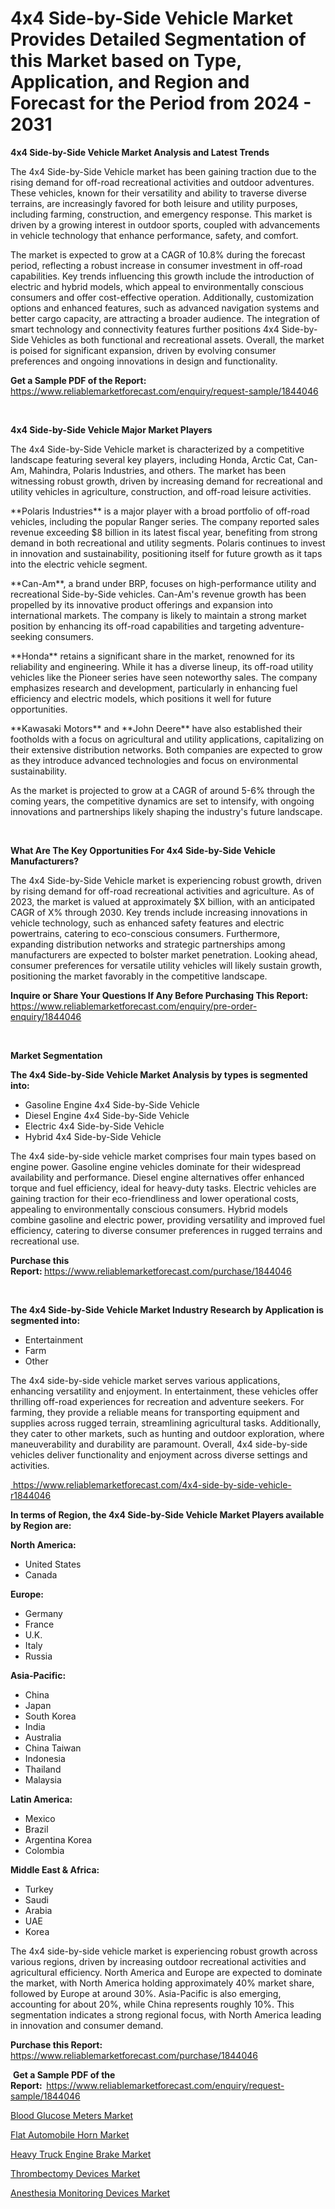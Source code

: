 <p><h1>4x4 Side-by-Side Vehicle Market Provides Detailed Segmentation of this Market based on Type, Application, and Region and Forecast for the Period from 2024 - 2031</h1></p><p><strong>4x4 Side-by-Side Vehicle Market Analysis and Latest Trends</strong></p>
<p><p>The 4x4 Side-by-Side Vehicle market has been gaining traction due to the rising demand for off-road recreational activities and outdoor adventures. These vehicles, known for their versatility and ability to traverse diverse terrains, are increasingly favored for both leisure and utility purposes, including farming, construction, and emergency response. This market is driven by a growing interest in outdoor sports, coupled with advancements in vehicle technology that enhance performance, safety, and comfort.</p><p>The market is expected to grow at a CAGR of 10.8% during the forecast period, reflecting a robust increase in consumer investment in off-road capabilities. Key trends influencing this growth include the introduction of electric and hybrid models, which appeal to environmentally conscious consumers and offer cost-effective operation. Additionally, customization options and enhanced features, such as advanced navigation systems and better cargo capacity, are attracting a broader audience. The integration of smart technology and connectivity features further positions 4x4 Side-by-Side Vehicles as both functional and recreational assets. Overall, the market is poised for significant expansion, driven by evolving consumer preferences and ongoing innovations in design and functionality.</p></p>
<p><strong>Get a Sample PDF of the Report:&nbsp;</strong> <a href="https://www.reliablemarketforecast.com/enquiry/request-sample/1844046?utm_campaign=1129&utm_medium=2&utm_source=Github&utm_content=ia&utm_term=04112024&utm_id=4x4-side-by-side-vehicle">https://www.reliablemarketforecast.com/enquiry/request-sample/1844046</a></p>
<p>&nbsp;</p>
<p><strong>4x4 Side-by-Side Vehicle Major Market Players</strong></p>
<p><p>The 4x4 Side-by-Side Vehicle market is characterized by a competitive landscape featuring several key players, including Honda, Arctic Cat, Can-Am, Mahindra, Polaris Industries, and others. The market has been witnessing robust growth, driven by increasing demand for recreational and utility vehicles in agriculture, construction, and off-road leisure activities.</p><p>**Polaris Industries** is a major player with a broad portfolio of off-road vehicles, including the popular Ranger series. The company reported sales revenue exceeding $8 billion in its latest fiscal year, benefiting from strong demand in both recreational and utility segments. Polaris continues to invest in innovation and sustainability, positioning itself for future growth as it taps into the electric vehicle segment.</p><p>**Can-Am**, a brand under BRP, focuses on high-performance utility and recreational Side-by-Side vehicles. Can-Am's revenue growth has been propelled by its innovative product offerings and expansion into international markets. The company is likely to maintain a strong market position by enhancing its off-road capabilities and targeting adventure-seeking consumers.</p><p>**Honda** retains a significant share in the market, renowned for its reliability and engineering. While it has a diverse lineup, its off-road utility vehicles like the Pioneer series have seen noteworthy sales. The company emphasizes research and development, particularly in enhancing fuel efficiency and electric models, which positions it well for future opportunities.</p><p>**Kawasaki Motors** and **John Deere** have also established their footholds with a focus on agricultural and utility applications, capitalizing on their extensive distribution networks. Both companies are expected to grow as they introduce advanced technologies and focus on environmental sustainability.</p><p>As the market is projected to grow at a CAGR of around 5-6% through the coming years, the competitive dynamics are set to intensify, with ongoing innovations and partnerships likely shaping the industry's future landscape.</p></p>
<p>&nbsp;</p>
<p><strong>What Are The Key Opportunities For 4x4 Side-by-Side Vehicle Manufacturers?</strong></p>
<p><p>The 4x4 Side-by-Side Vehicle market is experiencing robust growth, driven by rising demand for off-road recreational activities and agriculture. As of 2023, the market is valued at approximately $X billion, with an anticipated CAGR of X% through 2030. Key trends include increasing innovations in vehicle technology, such as enhanced safety features and electric powertrains, catering to eco-conscious consumers. Furthermore, expanding distribution networks and strategic partnerships among manufacturers are expected to bolster market penetration. Looking ahead, consumer preferences for versatile utility vehicles will likely sustain growth, positioning the market favorably in the competitive landscape.</p></p>
<p><strong>Inquire or Share Your Questions If Any Before Purchasing This Report:</strong> <a href="https://www.reliablemarketforecast.com/enquiry/pre-order-enquiry/1844046?utm_campaign=1129&utm_medium=2&utm_source=Github&utm_content=ia&utm_term=04112024&utm_id=4x4-side-by-side-vehicle">https://www.reliablemarketforecast.com/enquiry/pre-order-enquiry/1844046</a></p>
<p>&nbsp;</p>
<p><strong>Market Segmentation</strong></p>
<p><strong>The 4x4 Side-by-Side Vehicle Market Analysis by types is segmented into:</strong></p>
<p><ul><li>Gasoline Engine 4x4 Side-by-Side Vehicle</li><li>Diesel Engine 4x4 Side-by-Side Vehicle</li><li>Electric 4x4 Side-by-Side Vehicle</li><li>Hybrid 4x4 Side-by-Side Vehicle</li></ul></p>
<p><p>The 4x4 side-by-side vehicle market comprises four main types based on engine power. Gasoline engine vehicles dominate for their widespread availability and performance. Diesel engine alternatives offer enhanced torque and fuel efficiency, ideal for heavy-duty tasks. Electric vehicles are gaining traction for their eco-friendliness and lower operational costs, appealing to environmentally conscious consumers. Hybrid models combine gasoline and electric power, providing versatility and improved fuel efficiency, catering to diverse consumer preferences in rugged terrains and recreational use.</p></p>
<p><strong>Purchase this Report:&nbsp;</strong><a href="https://www.reliablemarketforecast.com/purchase/1844046?utm_campaign=1129&utm_medium=2&utm_source=Github&utm_content=ia&utm_term=04112024&utm_id=4x4-side-by-side-vehicle">https://www.reliablemarketforecast.com/purchase/1844046</a></p>
<p>&nbsp;</p>
<p><strong>The 4x4 Side-by-Side Vehicle Market Industry Research by Application is segmented into:</strong></p>
<p><ul><li>Entertainment</li><li>Farm</li><li>Other</li></ul></p>
<p><p>The 4x4 side-by-side vehicle market serves various applications, enhancing versatility and enjoyment. In entertainment, these vehicles offer thrilling off-road experiences for recreation and adventure seekers. For farming, they provide a reliable means for transporting equipment and supplies across rugged terrain, streamlining agricultural tasks. Additionally, they cater to other markets, such as hunting and outdoor exploration, where maneuverability and durability are paramount. Overall, 4x4 side-by-side vehicles deliver functionality and enjoyment across diverse settings and activities.</p></p>
<p><a href="https://www.reliablemarketforecast.com/4x4-side-by-side-vehicle-r1844046?utm_campaign=1129&utm_medium=2&utm_source=Github&utm_content=ia&utm_term=04112024&utm_id=4x4-side-by-side-vehicle">&nbsp;https://www.reliablemarketforecast.com/4x4-side-by-side-vehicle-r1844046</a></p>
<p><strong>In terms of Region, the 4x4 Side-by-Side Vehicle Market Players available by Region are:</strong></p>
<p>
    <p> <strong> North America: </strong>
        <ul>
            <li>United States</li>
            <li>Canada</li>
        </ul>
        </p> 
    <p> <strong> Europe: </strong>
        <ul>
            <li>Germany</li>
            <li>France</li>
            <li>U.K.</li>
            <li>Italy</li>
            <li>Russia</li>
        </ul>
        </p> 
    <p> <strong> Asia-Pacific: </strong>
        <ul>
            <li>China</li>
            <li>Japan</li>
            <li>South Korea</li>
            <li>India</li>
            <li>Australia</li>
            <li>China Taiwan</li>
            <li>Indonesia</li>
            <li>Thailand</li>
            <li>Malaysia</li>
        </ul>
        </p> 
    <p> <strong> Latin America: </strong>
        <ul>
            <li>Mexico</li>
            <li>Brazil</li>
            <li>Argentina Korea</li>
            <li>Colombia</li>
        </ul>
        </p> 
    <p> <strong> Middle East & Africa: </strong>
        <ul>
            <li>Turkey</li>
            <li>Saudi</li>
            <li>Arabia</li>
            <li>UAE</li>
            <li>Korea</li>
        </ul>
    </p>
    </p>
<p><p>The 4x4 side-by-side vehicle market is experiencing robust growth across various regions, driven by increasing outdoor recreational activities and agricultural efficiency. North America and Europe are expected to dominate the market, with North America holding approximately 40% market share, followed by Europe at around 30%. Asia-Pacific is also emerging, accounting for about 20%, while China represents roughly 10%. This segmentation indicates a strong regional focus, with North America leading in innovation and consumer demand.</p></p>
<p><strong>Purchase this Report: </strong><a href="https://www.reliablemarketforecast.com/purchase/1844046?utm_campaign=1129&utm_medium=2&utm_source=Github&utm_content=ia&utm_term=04112024&utm_id=4x4-side-by-side-vehicle">https://www.reliablemarketforecast.com/purchase/1844046</a></p>
<p>&nbsp;<strong>Get a Sample PDF of the Report:&nbsp;&nbsp;</strong><a href="https://www.reliablemarketforecast.com/enquiry/request-sample/1844046?utm_campaign=1129&utm_medium=2&utm_source=Github&utm_content=ia&utm_term=04112024&utm_id=4x4-side-by-side-vehicle">https://www.reliablemarketforecast.com/enquiry/request-sample/1844046</a></p>
<p><strong></strong></p>
<p><p><a href="https://issuu.com/reportprime-2/docs/blood-glucose-meters-market-size-20_d716c69a6669e1?utm_campaign=1129&utm_medium=2&utm_source=Github&utm_content=ia&utm_term=04112024&utm_id=4x4-side-by-side-vehicle">Blood Glucose Meters Market</a></p><p><a href="https://github.com/loanv6asmitty/Market-Research-Report-List-1/blob/main/flat-automobile-horn-market.md?utm_campaign=1129&utm_medium=2&utm_source=Github&utm_content=ia&utm_term=04112024&utm_id=4x4-side-by-side-vehicle">Flat Automobile Horn Market</a></p><p><a href="https://github.com/janeengrenong0/Market-Research-Report-List-1/blob/main/heavy-truck-engine-brake-market.md?utm_campaign=1129&utm_medium=2&utm_source=Github&utm_content=ia&utm_term=04112024&utm_id=4x4-side-by-side-vehicle">Heavy Truck Engine Brake Market</a></p><p><a href="https://issuu.com/reportprime-2/docs/thrombectomy-devices-market-size-20_1933073e82f65c?utm_campaign=1129&utm_medium=2&utm_source=Github&utm_content=ia&utm_term=04112024&utm_id=4x4-side-by-side-vehicle">Thrombectomy Devices Market</a></p><p><a href="https://issuu.com/reportprime-2/docs/anesthesia-monitoring-devices-marke_01e7dd7bbdb831?utm_campaign=1129&utm_medium=2&utm_source=Github&utm_content=ia&utm_term=04112024&utm_id=4x4-side-by-side-vehicle">Anesthesia Monitoring Devices Market</a></p></p>